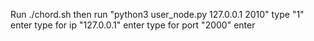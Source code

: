Run ./chord.sh
then run "python3 user_node.py 127.0.0.1 2010"
type "1" enter
type for ip "127.0.0.1" enter
type for port "2000" enter